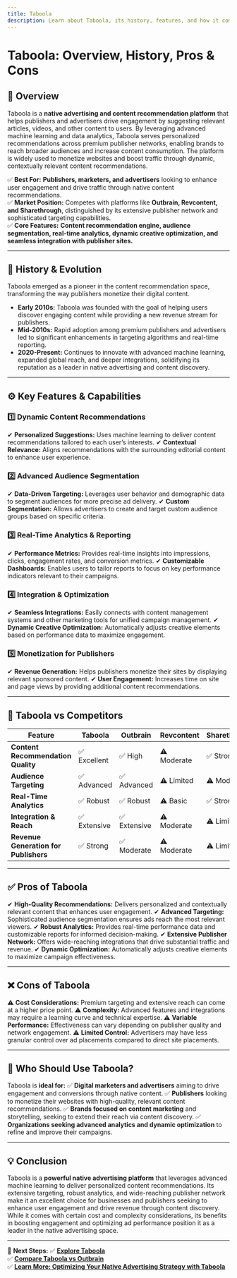 ```yaml
---
title: Taboola
description: Learn about Taboola, its history, features, and how it compares to other native advertising and content recommendation platforms.
---
```


# **Taboola: Overview, History, Pros & Cons**

## **📌 Overview**  
Taboola is a **native advertising and content recommendation platform** that helps publishers and advertisers drive engagement by suggesting relevant articles, videos, and other content to users. By leveraging advanced machine learning and data analytics, Taboola serves personalized recommendations across premium publisher networks, enabling brands to reach broader audiences and increase content consumption. The platform is widely used to monetize websites and boost traffic through dynamic, contextually relevant content recommendations.

✅ **Best For:** **Publishers, marketers, and advertisers** looking to enhance user engagement and drive traffic through native content recommendations.  
✅ **Market Position:** Competes with platforms like **Outbrain, Revcontent, and Sharethrough**, distinguished by its extensive publisher network and sophisticated targeting capabilities.  
✅ **Core Features:** **Content recommendation engine, audience segmentation, real-time analytics, dynamic creative optimization, and seamless integration with publisher sites.**

---

## **📜 History & Evolution**  
Taboola emerged as a pioneer in the content recommendation space, transforming the way publishers monetize their digital content.

- **Early 2010s:** Taboola was founded with the goal of helping users discover engaging content while providing a new revenue stream for publishers.
- **Mid-2010s:** Rapid adoption among premium publishers and advertisers led to significant enhancements in targeting algorithms and real-time reporting.
- **2020-Present:** Continues to innovate with advanced machine learning, expanded global reach, and deeper integrations, solidifying its reputation as a leader in native advertising and content discovery.

---

## **⚙️ Key Features & Capabilities**

### **1️⃣ Dynamic Content Recommendations**
✔ **Personalized Suggestions:** Uses machine learning to deliver content recommendations tailored to each user’s interests.
✔ **Contextual Relevance:** Aligns recommendations with the surrounding editorial content to enhance user experience.

### **2️⃣ Advanced Audience Segmentation**
✔ **Data-Driven Targeting:** Leverages user behavior and demographic data to segment audiences for more precise ad delivery.
✔ **Custom Segmentation:** Allows advertisers to create and target custom audience groups based on specific criteria.

### **3️⃣ Real-Time Analytics & Reporting**
✔ **Performance Metrics:** Provides real-time insights into impressions, clicks, engagement rates, and conversion metrics.
✔ **Customizable Dashboards:** Enables users to tailor reports to focus on key performance indicators relevant to their campaigns.

### **4️⃣ Integration & Optimization**
✔ **Seamless Integrations:** Easily connects with content management systems and other marketing tools for unified campaign management.
✔ **Dynamic Creative Optimization:** Automatically adjusts creative elements based on performance data to maximize engagement.

### **5️⃣ Monetization for Publishers**
✔ **Revenue Generation:** Helps publishers monetize their sites by displaying relevant sponsored content.
✔ **User Engagement:** Increases time on site and page views by providing additional content recommendations.

---

## **🔄 Taboola vs Competitors**

| Feature                       | Taboola         | Outbrain         | Revcontent        | Sharethrough      |
|-------------------------------|-----------------|------------------|-------------------|-------------------|
| **Content Recommendation Quality** | ✅ Excellent | ✅ High          | ⚠ Moderate       | ✅ Strong         |
| **Audience Targeting**        | ✅ Advanced     | ✅ Advanced      | ⚠ Limited        | ⚠ Moderate       |
| **Real-Time Analytics**       | ✅ Robust       | ✅ Robust        | ⚠ Basic          | ✅ Strong         |
| **Integration & Reach**       | ✅ Extensive    | ✅ Extensive     | ⚠ Moderate       | ⚠ Limited        |
| **Revenue Generation for Publishers** | ✅ Strong | ✅ Moderate    | ⚠ Moderate       | ⚠ Limited        |

---

## **✅ Pros of Taboola**
✔ **High-Quality Recommendations:** Delivers personalized and contextually relevant content that enhances user engagement.
✔ **Advanced Targeting:** Sophisticated audience segmentation ensures ads reach the most relevant viewers.
✔ **Robust Analytics:** Provides real-time performance data and customizable reports for informed decision-making.
✔ **Extensive Publisher Network:** Offers wide-reaching integrations that drive substantial traffic and revenue.
✔ **Dynamic Optimization:** Automatically adjusts creative elements to maximize campaign effectiveness.

---

## **❌ Cons of Taboola**
⚠ **Cost Considerations:** Premium targeting and extensive reach can come at a higher price point.
⚠ **Complexity:** Advanced features and integrations may require a learning curve and technical expertise.
⚠ **Variable Performance:** Effectiveness can vary depending on publisher quality and network engagement.
⚠ **Limited Control:** Advertisers may have less granular control over ad placements compared to direct site placements.

---

## **🎯 Who Should Use Taboola?**
Taboola is **ideal for:**
✅ **Digital marketers and advertisers** aiming to drive engagement and conversions through native content.
✅ **Publishers** looking to monetize their websites with high-quality, relevant content recommendations.
✅ **Brands focused on content marketing** and storytelling, seeking to extend their reach via content discovery.
✅ **Organizations seeking advanced analytics and dynamic optimization** to refine and improve their campaigns.

---

## **💡 Conclusion**
Taboola is a **powerful native advertising platform** that leverages advanced machine learning to deliver personalized content recommendations. Its extensive targeting, robust analytics, and wide-reaching publisher network make it an excellent choice for businesses and publishers seeking to enhance user engagement and drive revenue through content discovery. While it comes with certain cost and complexity considerations, its benefits in boosting engagement and optimizing ad performance position it as a leader in the native advertising space.

---

🚀 **Next Steps:**
✅ **[Explore Taboola](https://www.taboola.com/)**  
✅ **[Compare Taboola vs Outbrain](#)**  
✅ **[Learn More: Optimizing Your Native Advertising Strategy with Taboola](#)**
